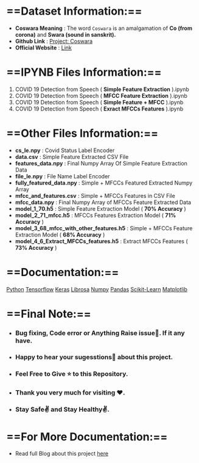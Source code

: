 # ==**Dataset Information:**==
* **Coswara Meaning** : The word ``Coswara`` is an amalgamation of **Co (from corona)** and **Swara (sound in sanskrit).**
* **Github Link** : [Project: Coswara](https://www.github.com/iiscleap/Coswara-Data)
* **Official Website** : [Link](https://coswara.iisc.ac.in/)

# ==**IPYNB Files Information:**==

1.  COVID 19 Detection from Speech ( **Simple Feature Extraction** ).ipynb
2.  COVID 19 Detection from Speech ( **MFCC Feature Extraction** ).ipynb
3.  COVID 19 Detection from Speech ( **Simple Feature + MFCC** ).ipynb
4.  COVID 19 Detection from Speech ( **Exract MFCCs Features** ).ipynb

# ==**Other Files Information:**==

- **cs_le.npy** : Covid Status Label Encoder
- **data.csv** : Simple Feature Extracted CSV File
- **features_data.npy** : Final Numpy Array Of Simple Feature Extraction Data
- **file_le.npy** : File Name Label Encoder
- **fully\_featured\_data.npy** : Simple + MFCCs Featured Extracted Numpy Array
- **mfcc\_and\_features.csv** : Simple + MFCCs Features in CSV File
- **mfcc_data.npy** : Final Numpy Array of MFCCs Feature Extracted Data
- **model\_1\_70.h5** : Simple Feature Extraction Model ( **70% Accuracy** )
- **model\_2\_71_mfcc.h5** : MFCCs Features Extraction Model ( **71% Accuracy** )
- **model\_3\_68\_mfcc\_with\_other\_features.h5** : Simple + MFCCs Feature Extraction Model ( **68% Accuracy** )
- **model\_4\_6\_Extract\_MFCCs\_features.h5** : Extract MFCCs Features ( **73% Accuracy** )

# ==**Documentation:**==
[Python](https://www.python.org/)
[Tensorflow](https://www.tensorflow.org/)
[Keras](https://keras.io/)
[Librosa](https://librosa.org/doc/)
[Numpy](https://numpy.org/doc/)
[Pandas](https://pandas.pydata.org/docs/)
[Scikit-Learn](https://scikit-learn.org/)
[Matplotlib](https://matplotlib.org/stable/contents.html)

# ==**Final Note:**==
* <h3> Bug fixing, Code error or Anything Raise issue🤚. If it any have.</h3>
* <h3> Happy to hear your sugesstions🤝 about this project.</h3>
* <h3> Feel Free to Give ⭐ to this Repository.</h3>
* <h3> Thank you very much for visiting ❤️.</h3>
* <h3> Stay Safe✌️ and Stay Healthy✌️.</h3>

# ==**For More Documentation:**==
- Read full Blog about this project [here]()